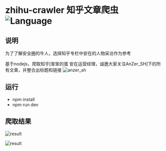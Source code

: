 # zhihu-crawler 知乎文章爬虫 ![Language](https://img.shields.io/badge/language-nodejs-blue.svg?style=flat-square)

## 说明

为了了解安全圈的牛人，选择知乎专栏中安在的人物采访作为参考

基于nodejs，爬取知乎[笨笨的蛋 安在运营经理，诚邀大家关注AnZer_SH]下的所有文章，并整合出标题和链接
![anzer_sh](https://github.com/v4if/zhihu-crawer/raw/master/2017-02-22-101942.png)

## 运行

* npm install
* npm run dev

## 爬取结果

![result](https://github.com/v4if/zhihu-crawer/raw/master/2017-02-22-102818.png)

![result](https://github.com/v4if/zhihu-crawer/raw/master/2017-02-22-102927.png)

